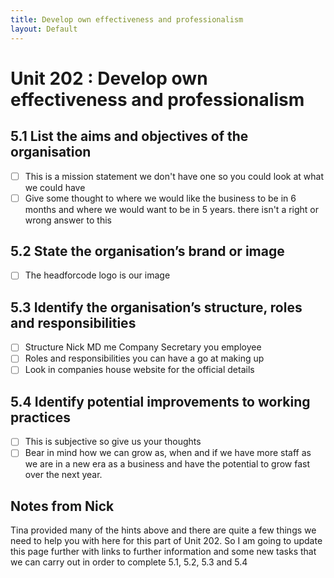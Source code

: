 ```yaml
---
title: Develop own effectiveness and professionalism
layout: Default
---
```


# Unit 202 : Develop own effectiveness and professionalism

## 5.1 List the aims and objectives of the organisation

- [ ] This is  a mission statement we don't have one so you could look at what we could have
- [ ] Give some thought to where we would like the business to be in 6 months and where we would want to be in 5 years.  there isn't a right or wrong answer to this 

## 5.2 State the organisation’s brand or image

- [ ] The headforcode logo is our image 

## 5.3 Identify the organisation’s structure, roles and responsibilities

- [ ] Structure Nick MD me Company Secretary you employee
- [ ] Roles and responsibilities you can have a go at making up
- [ ] Look in companies house website for the official details 

## 5.4 Identify potential improvements to working practices

- [ ] This is subjective so give us your thoughts
- [ ] Bear in mind how we can grow as, when and if we have more staff as we are in a new era as a business and have the potential to grow fast over the next year.

## Notes from Nick

Tina provided many of the hints above and there are quite a few things we need to help you with here for this part of Unit 202. So I am going to update this page further with links to further information and some new tasks that we can carry out in order to complete 5.1, 5.2, 5.3 and 5.4 
